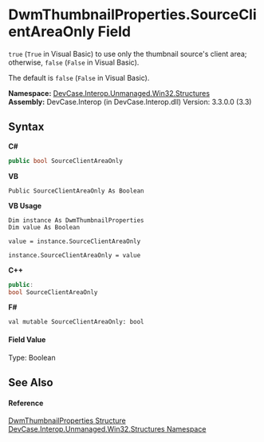 # DwmThumbnailProperties.SourceClientAreaOnly Field
 

`true` (`True` in Visual Basic) to use only the thumbnail source's client area; otherwise, `false` (`False` in Visual Basic). 

 The default is `false` (`False` in Visual Basic).

**Namespace:**&nbsp;<a href="N_DevCase_Interop_Unmanaged_Win32_Structures">DevCase.Interop.Unmanaged.Win32.Structures</a><br />**Assembly:**&nbsp;DevCase.Interop (in DevCase.Interop.dll) Version: 3.3.0.0 (3.3)

## Syntax

**C#**<br />
``` C#
public bool SourceClientAreaOnly
```

**VB**<br />
``` VB
Public SourceClientAreaOnly As Boolean
```

**VB Usage**<br />
``` VB Usage
Dim instance As DwmThumbnailProperties
Dim value As Boolean

value = instance.SourceClientAreaOnly

instance.SourceClientAreaOnly = value
```

**C++**<br />
``` C++
public:
bool SourceClientAreaOnly
```

**F#**<br />
``` F#
val mutable SourceClientAreaOnly: bool
```


#### Field Value
Type: Boolean

## See Also


#### Reference
<a href="T_DevCase_Interop_Unmanaged_Win32_Structures_DwmThumbnailProperties">DwmThumbnailProperties Structure</a><br /><a href="N_DevCase_Interop_Unmanaged_Win32_Structures">DevCase.Interop.Unmanaged.Win32.Structures Namespace</a><br />